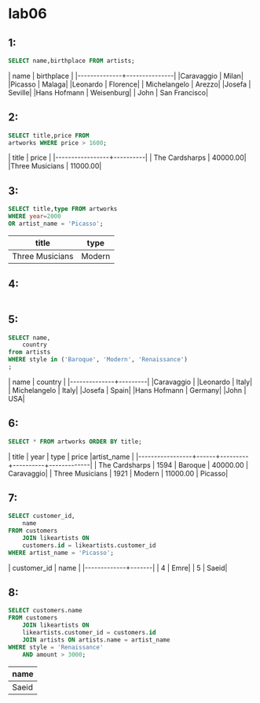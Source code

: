 # lab06

## 1:

```sql
SELECT name,birthplace FROM artists;
```
|     name     |  birthplace   |
|--------------+---------------|
|Caravaggio   | Milan|
|Picasso      | Malaga|
|Leonardo     | Florence|
| Michelangelo | Arezzo|
|Josefa       | Seville|
|Hans Hofmann | Weisenburg|
| John         | San Francisco|

 
## 2:

```sql
SELECT title,price FROM 
artworks WHERE price > 1600;
```

|  title      |  price   |
|-----------------+----------|
| The Cardsharps  | 40000.00|
|Three Musicians | 11000.00|
 
## 3:

```sql
SELECT title,type FROM artworks 
WHERE year=2000 
OR artist_name = 'Picasso';
```
|       title      |  type  |
|-----------------|--------|
| Three Musicians | Modern|

## 4:

```sql

```
## 5:

```sql
SELECT name,
    country
from artists
WHERE style in ('Baroque', 'Modern', 'Renaissance')
;
``` 
|    name     | country |
|--------------+---------|
|Caravaggio   | 
|Leonardo     | Italy|
| Michelangelo | Italy|
|Josefa       | Spain|
|Hans Hofmann | Germany|
|John         | USA|

## 6:

```sql
SELECT * FROM artworks ORDER BY title;
```
|      title      | year |  type   |  price   |artist_name |
|-----------------+------+---------+----------+-------------|
| The Cardsharps  | 1594 | Baroque | 40000.00 | Caravaggio|
| Three Musicians | 1921 | Modern  | 11000.00 | Picasso|
## 7:

```sql
SELECT customer_id,
    name
FROM customers
    JOIN likeartists ON 
    customers.id = likeartists.customer_id
WHERE artist_name = 'Picasso';
```
| customer_id | name  |
|-------------+-------|
|       4     | Emre|
|  5          | Saeid|

## 8:

```sql
SELECT customers.name
FROM customers
    JOIN likeartists ON 
    likeartists.customer_id = customers.id
    JOIN artists ON artists.name = artist_name
WHERE style = 'Renaissance'
    AND amount > 3000;
```
| name  |
|-------|
| Saeid|

